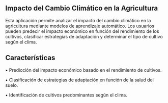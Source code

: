 ## Impacto del Cambio Climático en la Agricultura
Esta aplicación permite analizar el impacto del cambio climático en la agricultura  mediante modelos de aprendizaje automático. Los usuarios pueden predecir el impacto económico en función del rendimiento de los cultivos, clasificar estrategias de adaptación y determinar el tipo de cultivo según el clima.

## Características
• Predicción del impacto económico basado en el rendimiento de cultivos.

• Clasificación de estrategias de adaptación en función de la salud del suelo.

• Identificación de cultivos predominantes según el clima.
